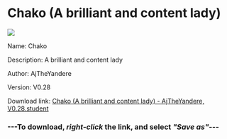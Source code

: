 # Chako (A brilliant and content lady)

<img src = "https://raw.githubusercontent.com/Arbiter1223/Koukou-Gurashi-Custom-Students/master/Students/Files/Chako%20(A%20brilliant%20and%20content%20lady).png">

Name: Chako

Description: A brilliant and content lady

Author: AjTheYandere

Version: V0.28

Download link: <a href="https://raw.githubusercontent.com/Arbiter1223/Koukou-Gurashi-Custom-Students/master/Students/Files/Chako%20(A%20brilliant%20and%20content%20lady)%20-%20AjTheYandere%2C%20V0.28.student">Chako (A brilliant and content lady) - AjTheYandere, V0.28.student</a>

### ---**To download, _right-click_ the link, and select _"Save as"_**---
